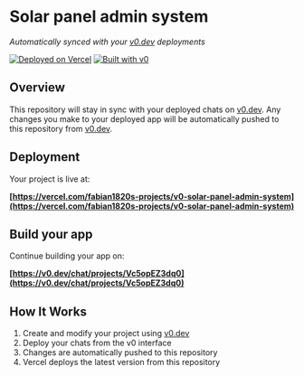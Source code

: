 # Solar panel admin system

*Automatically synced with your [v0.dev](https://v0.dev) deployments*

[![Deployed on Vercel](https://img.shields.io/badge/Deployed%20on-Vercel-black?style=for-the-badge&logo=vercel)](https://vercel.com/fabian1820s-projects/v0-solar-panel-admin-system)
[![Built with v0](https://img.shields.io/badge/Built%20with-v0.dev-black?style=for-the-badge)](https://v0.dev/chat/projects/Vc5opEZ3dq0)

## Overview

This repository will stay in sync with your deployed chats on [v0.dev](https://v0.dev).
Any changes you make to your deployed app will be automatically pushed to this repository from [v0.dev](https://v0.dev).

## Deployment

Your project is live at:

**[https://vercel.com/fabian1820s-projects/v0-solar-panel-admin-system](https://vercel.com/fabian1820s-projects/v0-solar-panel-admin-system)**

## Build your app

Continue building your app on:

**[https://v0.dev/chat/projects/Vc5opEZ3dq0](https://v0.dev/chat/projects/Vc5opEZ3dq0)**

## How It Works

1. Create and modify your project using [v0.dev](https://v0.dev)
2. Deploy your chats from the v0 interface
3. Changes are automatically pushed to this repository
4. Vercel deploys the latest version from this repository

